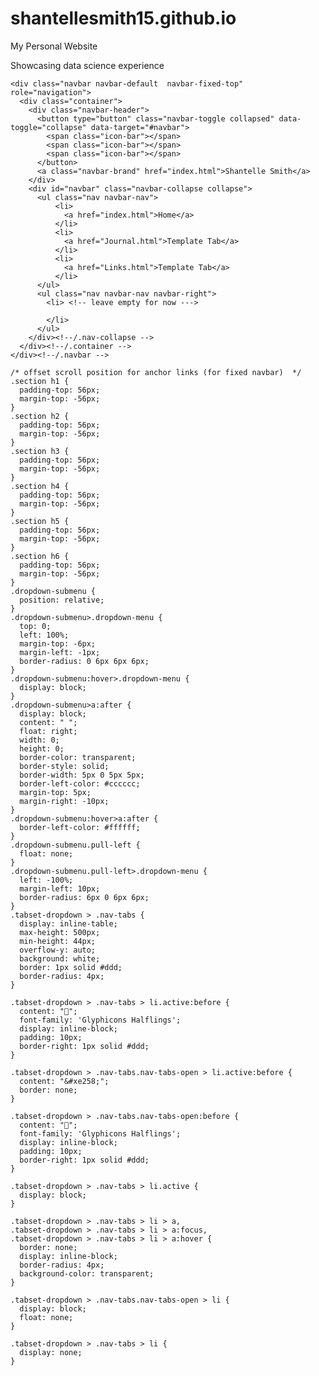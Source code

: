 # shantellesmith15.github.io
My Personal Website

Showcasing data science experience


    <div class="navbar navbar-default  navbar-fixed-top" role="navigation">
      <div class="container">
        <div class="navbar-header">
          <button type="button" class="navbar-toggle collapsed" data-toggle="collapse" data-target="#navbar">
            <span class="icon-bar"></span>
            <span class="icon-bar"></span>
            <span class="icon-bar"></span>
          </button>
          <a class="navbar-brand" href="index.html">Shantelle Smith</a>
        </div>
        <div id="navbar" class="navbar-collapse collapse">
          <ul class="nav navbar-nav">
              <li>
                <a href="index.html">Home</a>
              </li>
              <li>
                <a href="Journal.html">Template Tab</a>
              </li>
              <li>
                <a href="Links.html">Template Tab</a>
              </li>
          </ul>
          <ul class="nav navbar-nav navbar-right">
            <li> <!-- leave empty for now --->

            </li>
          </ul>
        </div><!--/.nav-collapse -->
      </div><!--/.container -->
    </div><!--/.navbar -->

    /* offset scroll position for anchor links (for fixed navbar)  */
    .section h1 {
      padding-top: 56px;
      margin-top: -56px;
    }
    .section h2 {
      padding-top: 56px;
      margin-top: -56px;
    }
    .section h3 {
      padding-top: 56px;
      margin-top: -56px;
    }
    .section h4 {
      padding-top: 56px;
      margin-top: -56px;
    }
    .section h5 {
      padding-top: 56px;
      margin-top: -56px;
    }
    .section h6 {
      padding-top: 56px;
      margin-top: -56px;
    }
    .dropdown-submenu {
      position: relative;
    }
    .dropdown-submenu>.dropdown-menu {
      top: 0;
      left: 100%;
      margin-top: -6px;
      margin-left: -1px;
      border-radius: 0 6px 6px 6px;
    }
    .dropdown-submenu:hover>.dropdown-menu {
      display: block;
    }
    .dropdown-submenu>a:after {
      display: block;
      content: " ";
      float: right;
      width: 0;
      height: 0;
      border-color: transparent;
      border-style: solid;
      border-width: 5px 0 5px 5px;
      border-left-color: #cccccc;
      margin-top: 5px;
      margin-right: -10px;
    }
    .dropdown-submenu:hover>a:after {
      border-left-color: #ffffff;
    }
    .dropdown-submenu.pull-left {
      float: none;
    }
    .dropdown-submenu.pull-left>.dropdown-menu {
      left: -100%;
      margin-left: 10px;
      border-radius: 6px 0 6px 6px;
    }
    .tabset-dropdown > .nav-tabs {
      display: inline-table;
      max-height: 500px;
      min-height: 44px;
      overflow-y: auto;
      background: white;
      border: 1px solid #ddd;
      border-radius: 4px;
    }

    .tabset-dropdown > .nav-tabs > li.active:before {
      content: "";
      font-family: 'Glyphicons Halflings';
      display: inline-block;
      padding: 10px;
      border-right: 1px solid #ddd;
    }

    .tabset-dropdown > .nav-tabs.nav-tabs-open > li.active:before {
      content: "&#xe258;";
      border: none;
    }

    .tabset-dropdown > .nav-tabs.nav-tabs-open:before {
      content: "";
      font-family: 'Glyphicons Halflings';
      display: inline-block;
      padding: 10px;
      border-right: 1px solid #ddd;
    }

    .tabset-dropdown > .nav-tabs > li.active {
      display: block;
    }

    .tabset-dropdown > .nav-tabs > li > a,
    .tabset-dropdown > .nav-tabs > li > a:focus,
    .tabset-dropdown > .nav-tabs > li > a:hover {
      border: none;
      display: inline-block;
      border-radius: 4px;
      background-color: transparent;
    }

    .tabset-dropdown > .nav-tabs.nav-tabs-open > li {
      display: block;
      float: none;
    }

    .tabset-dropdown > .nav-tabs > li {
      display: none;
    }
